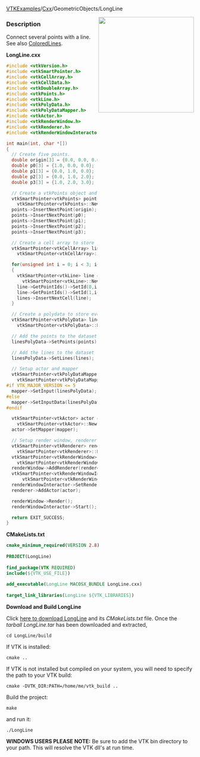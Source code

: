 [VTKExamples](/home/)/[Cxx](/Cxx)/GeometricObjects/LongLine

<img align="right" src="https://github.com/lorensen/VTKExamples/blob/gh-pages/Testing/Baseline/GeometricObjects/TestLongLine.png?raw=true" width="256" />

### Description
Connect several points with a line. See also [ColoredLines](Cxx/GeometricObjects/ColoredLines).


**LongLine.cxx**
```c++
#include <vtkVersion.h>
#include <vtkSmartPointer.h>
#include <vtkCellArray.h>
#include <vtkCellData.h>
#include <vtkDoubleArray.h>
#include <vtkPoints.h>
#include <vtkLine.h>
#include <vtkPolyData.h>
#include <vtkPolyDataMapper.h>
#include <vtkActor.h>
#include <vtkRenderWindow.h>
#include <vtkRenderer.h>
#include <vtkRenderWindowInteractor.h>

int main(int, char *[])
{
  // Create five points.
  double origin[3] = {0.0, 0.0, 0.0};
  double p0[3] = {1.0, 0.0, 0.0};
  double p1[3] = {0.0, 1.0, 0.0};
  double p2[3] = {0.0, 1.0, 2.0};
  double p3[3] = {1.0, 2.0, 3.0};

  // Create a vtkPoints object and store the points in it
  vtkSmartPointer<vtkPoints> points =
    vtkSmartPointer<vtkPoints>::New();
  points->InsertNextPoint(origin);
  points->InsertNextPoint(p0);
  points->InsertNextPoint(p1);
  points->InsertNextPoint(p2);
  points->InsertNextPoint(p3);

  // Create a cell array to store the lines in and add the lines to it
  vtkSmartPointer<vtkCellArray> lines =
    vtkSmartPointer<vtkCellArray>::New();

  for(unsigned int i = 0; i < 3; i++)
  {
    vtkSmartPointer<vtkLine> line =
      vtkSmartPointer<vtkLine>::New();
    line->GetPointIds()->SetId(0,i);
    line->GetPointIds()->SetId(1,i+1);
    lines->InsertNextCell(line);
  }

  // Create a polydata to store everything in
  vtkSmartPointer<vtkPolyData> linesPolyData =
    vtkSmartPointer<vtkPolyData>::New();

  // Add the points to the dataset
  linesPolyData->SetPoints(points);

  // Add the lines to the dataset
  linesPolyData->SetLines(lines);

  // Setup actor and mapper
  vtkSmartPointer<vtkPolyDataMapper> mapper =
    vtkSmartPointer<vtkPolyDataMapper>::New();
#if VTK_MAJOR_VERSION <= 5
  mapper->SetInput(linesPolyData);
#else
  mapper->SetInputData(linesPolyData);
#endif

  vtkSmartPointer<vtkActor> actor =
    vtkSmartPointer<vtkActor>::New();
  actor->SetMapper(mapper);

  // Setup render window, renderer, and interactor
  vtkSmartPointer<vtkRenderer> renderer =
    vtkSmartPointer<vtkRenderer>::New();
  vtkSmartPointer<vtkRenderWindow> renderWindow =
    vtkSmartPointer<vtkRenderWindow>::New();
  renderWindow->AddRenderer(renderer);
  vtkSmartPointer<vtkRenderWindowInteractor> renderWindowInteractor =
      vtkSmartPointer<vtkRenderWindowInteractor>::New();
  renderWindowInteractor->SetRenderWindow(renderWindow);
  renderer->AddActor(actor);

  renderWindow->Render();
  renderWindowInteractor->Start();

  return EXIT_SUCCESS;
}
```
**CMakeLists.txt**
```cmake
cmake_minimum_required(VERSION 2.8)
 
PROJECT(LongLine)
 
find_package(VTK REQUIRED)
include(${VTK_USE_FILE})
 
add_executable(LongLine MACOSX_BUNDLE LongLine.cxx)
 
target_link_libraries(LongLine ${VTK_LIBRARIES})
```

**Download and Build LongLine**

Click [here to download LongLine](https://github.com/lorensen/VTKWikiExamplesTarballs/raw/master/LongLine.tar) and its *CMakeLists.txt* file.
Once the *tarball LongLine.tar* has been downloaded and extracted,
```
cd LongLine/build 
```
If VTK is installed:
```
cmake ..
```
If VTK is not installed but compiled on your system, you will need to specify the path to your VTK build:
```
cmake -DVTK_DIR:PATH=/home/me/vtk_build ..
```
Build the project:
```
make
```
and run it:
```
./LongLine
```
**WINDOWS USERS PLEASE NOTE:** Be sure to add the VTK bin directory to your path. This will resolve the VTK dll's at run time.

